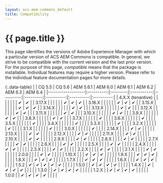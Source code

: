 ```yaml
---
layout: acs-aem-commons_default
title: Compatibility
---
```


# {{ page.title }}

This page identifies the versions of Adobe Experience Manager with which a particular version of ACS AEM Commons is compatible. In general, we strive to be compatible with the current version and the last prior version. For the purpose of this page, _compatible_ means that the package is installable. Individual features may require a higher version. Please refer to the individual feature documentation pages for more details.


{:.data-table}
|                   | CQ 5.5     | CQ 5.6   |  AEM 5.6.1  | AEM 6.0   | AEM 6.1   |  AEM 6.2   |  AEM 6.3   |  AEM 6.4   |
|-------------------|:----------:|:--------:|:-----------:|:---------:|:---------:|:----------:|:----------:|:----------:|
| 4.X.X (tenantive) |            |          |             |           |           |            |  &#x2714;  |  &#x2714;  |
| 3.17.X            |            |          |             |           |           | &#x2714;   |  &#x2714;  |  &#x2714;  |
| 3.16.X            |            |          |             |           |           | &#x2714;   |  &#x2714;  |  &#x2714;  |
| 3.15.X            |            |          |             |           |           | &#x2714;   |  &#x2714;  |  &#x2714;  |
| 3.14.X            |            |          |             |           |           | &#x2714;   |  &#x2714;  |            |
| 3.13.X            |            |          |             |           |           | &#x2714;   |  &#x2714;  |            |
| 3.12.X            |            |          |             |           |           | &#x2714;   |  &#x2714;  |            |
| 3.11.X            |            |          |             |           |           | &#x2714;   |  &#x2714;  |            |
| 3.10.X            |            |          |             |           |           | &#x2714;   |  &#x2714;  |            |
| 3.9.X             |            |          |             |           |           | &#x2714;   |  &#x2714;  |            |
| 3.8.X             |            |          |             |           |           | &#x2714;   |  &#x2714;  |            |
| 3.7.X             |            |          |             |           |           | &#x2714;   |            |            |
| 3.6.X             |            |          |             |           |           | &#x2714;   |            |            |
| 3.5.X             |            |          |             |           |           | &#x2714;   |            |            |
| 3.4.X             |            |          |             |           |           | &#x2714;   |            |            |
| 3.3.X             |            |          |             |           |           | &#x2714;   |            |            |
| 3.2.X             |            |          |             |           |           | &#x2714;   |            |            |
| 3.1.X             |            |          |             |           |           | &#x2714;   |            |            |
| 3.0.X             |            |          |             |           |           | &#x2714;   |            |            |
| 2.14.X            |            |          |             | &#x2714;  | &#x2714;  |            |            |            |
| 2.13.X            |            |          |             | &#x2714;  | &#x2714;  |            |            |            |
| 2.12.X            |            |          |             | &#x2714;  | &#x2714;  |            |            |            |
| 2.11.X            |            |          |             | &#x2714;  | &#x2714;  |            |            |            |
| 2.10.X            |            |          |             | &#x2714;  | &#x2714;  |            |            |            |
| 2.9.X             |            |          |             | &#x2714;  | &#x2714;  |            |            |            |
| 2.8.X             |            |          |             | &#x2714;  | &#x2714;  |            |            |            |
| 2.7.X             |            |          |             | &#x2714;  | &#x2714;  |            |            |            |
| 2.6.X             |            |          |             | &#x2714;  | &#x2714;  |            |            |            |
| 2.5.X             |            |          |             | &#x2714;  | &#x2714;  |            |            |            |
| 2.4.X             |            |          |             | &#x2714;  | &#x2714;  |            |            |            |
| 2.3.X             |            |          |             | &#x2714;  | &#x2714;  |            |            |            |
| 2.2.X             |            |          |             | &#x2714;  | &#x2714;  |            |            |            |
| 2.1.X             |            |          |             | &#x2714;  | &#x2714;  |            |            |            |
| 2.0.0             |            |          |             | &#x2714;  | &#x2714;  |            |            |            |
| 1.10.X            |            |          | &#x2714;    | &#x2714;  | &#x2714;  |            |            |            |
| 1.9.X             |            |          | &#x2714;    | &#x2714;  | &#x2714;  |            |            |            |
| 1.8.X             |            |          | &#x2714;    | &#x2714;  | &#x2714;  |            |            |            |
| 1.7.X             |            |          | &#x2714;    | &#x2714;  | &#x2714;  |            |            |            |
| 1.6.X             |            |          | &#x2714;    | &#x2714;  | &#x2714;  |            |            |            |
| 1.5.2             | &#x2714;   | &#x2714; | &#x2714;    | &#x2714;  | &#x2714;  |            |            |            |
| 1.5.0             |            | &#x2714; | &#x2714;    | &#x2714;  | &#x2714;  |            |            |            |
| 1.4.X             |            | &#x2714; | &#x2714;    | &#x2714;  | &#x2714;  |            |            |            |
| 1.3.0             |            | &#x2714; | &#x2714;    | &#x2714;  | &#x2714;  |            |            |            |
| 1.2.X             |            | &#x2714; | &#x2714;    | &#x2714;  | &#x2714;  |            |            |            |
| 1.0.0             |            | &#x2714; | &#x2714;    | &#x2714;  | &#x2714;  |            |            |            |
